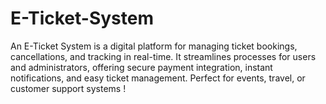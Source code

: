 # E-Ticket-System
An  E-Ticket System is a digital platform for managing ticket bookings, cancellations, and tracking in real-time. It streamlines processes for users and administrators, offering secure payment integration, instant notifications, and easy ticket management. Perfect for events, travel, or customer support systems !
